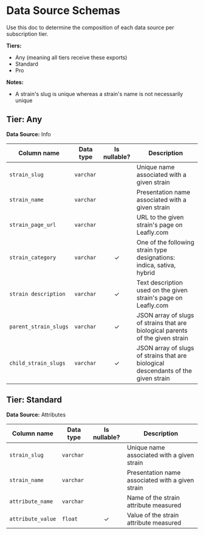 # Data Source Schemas

Use this doc to determine the composition of each data source per subscription tier.

**Tiers:**
- Any (meaning all tiers receive these exports)
- Standard
- Pro

**Notes:**
- A strain's slug is unique whereas a strain's name is not necessarily unique

## Tier: Any

**Data Source:** Info

| Column name | Data type | Is nullable? | Description |
| --- | --- | :---: | --- |
| `strain_slug` | `varchar` | | Unique name associated with a given strain |
| `strain_name` | `varchar` | | Presentation name associated with a given strain |
| `strain_page_url` | `varchar` | | URL to the given strain's page on Leafly.com |
| `strain_category` | `varchar` | &check; | One of the following strain type designations: indica, sativa, hybrid |
| `strain description` | `varchar` | &check; | Text description used on the given strain's page on Leafly.com |
| `parent_strain_slugs` | `varchar` | &check; | JSON array of slugs of strains that are biological parents of the given strain |
| `child_strain_slugs` | `varchar` | &check; | JSON array of slugs of strains that are biological descendants of the given strain |

## Tier: Standard

 **Data Source:** Attributes

| Column name | Data type | Is nullable? | Description |
| --- | --- | :---: | --- |
| `strain_slug` | `varchar` | | Unique name associated with a given strain |
| `strain_name` | `varchar` | | Presentation name associated with a given strain |
| `attribute_name` | `varchar` | | Name of the strain attribute measured |
| `attribute_value` | `float` | &check; | Value of the strain attribute measured |
